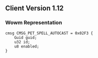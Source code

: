 ## Client Version 1.12

### Wowm Representation
```rust,ignore
cmsg CMSG_PET_SPELL_AUTOCAST = 0x02F3 {
    Guid guid;    
    u32 id;    
    u8 enabled;    
}

```
